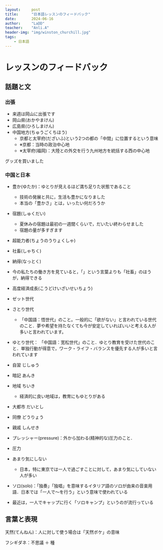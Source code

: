 ```yaml
---
layout:     post
title:      "日本語レッスンのフィードバック"
date:       2024-06-16
author:     "LaDD"
teacher:    "Anli.A"
header-img: "img/winston_churchill.jpg"
tags:
    - 日本語
---
```

# レッスンのフィードバック
## 話題と文
### 出張

- 来週は岡山に出張です
- 岡山県(おかやまけん)
- 広島県(ひろしまけん)
- 中国地方(ちゅうごくちほう)
  - 京都と太宰府(だざいふ)という2つの都の「中間」に位置するという意味
  - ※京都：当時の政治中心地
  - ※太宰府(福岡)：大陸との外交を行う九州地方を統括する西の中心地

グッズを買いました



### 中国と日本

- 豊か(ゆたか)：ゆとりが見えるほど満ち足りた状態であること
  - 技術の発展と共に，生活も豊かになりました
  - 本当の「豊かさ」とは，いったい何だろうか
 
- 宿題(しゅくだい)
  - 夏休みの宿題は最初の一週間くらいで，だいたい終わらせました
  - 宿題の量が多すぎます
- 超能力者(ちょうのうりょくしゃ)

- 社畜(しゃちく)

- 納得(なっとく)
- 今の私たちの働き方を見ていると，「」という言葉よりも「社畜」のほうが，納得できる

- 高度経済成長(こうどけいざいせいちょう)

- ゼット世代

- さとり世代
  - 「中国語：悟世代」のこと。一般的に「欲がない」と言われている世代のこと．夢や希望を持たなくても今が安定していればいいと考える人が多いと言われています。

- ゆとり世代： 「中国語：宽松世代」のこと．ゆとり教育を受けた世代のこと．単独行動が得意で，ワーク・ライフ・バランスを優先する人が多いと言われています

- 自習 じしゅう
- 暗記 あんき
- 地域 ちいき
  - 経済的に良い地域は，教育にもゆとりがある

- 大都市 だいとし
- 同僚 どうりょう
- 親戚 しんせき
- プレッシャー(pressure)：外から加わる(精神的な)圧力のこと．
- 圧力
- あまり気にしない
  - 日本，特に東京では一人で過ごすことに対して，あまり気にしていない人が多い

- ソロ(solo)：「独奏」「独唱」を意味するイタリア語のソロが由来の音楽用語．日本では「一人で～を行う」という意味で使われている

- 最近は，一人でキャップに行く「ソロキャンプ」というのが流行っている


## 言葉と表現
天然(てんねん)：人に対して使う場合は「天然ボケ」の意味

フシギダネ：不思議 ＋ 種




